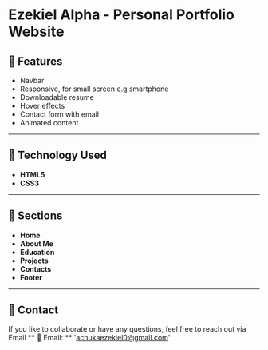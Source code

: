 # Ezekiel Alpha - Personal Portfolio Website

## 🚀 Features
- Navbar
- Responsive, for small screen e.g smartphone
- Downloadable resume
- Hover effects
- Contact form with email
- Animated content

----

## 🔧 Technology Used
- **HTML5**
- **CSS3**

----

##  🧠 Sections

- **Home**
- **About Me**
- **Education**
- **Projects**
- **Contacts**
- **Footer**

----

## 🛂 Contact

If you like to collaborate or have any questions, feel free to reach out via Email
** 📧 Email: ** 'achukaezekiel0@gmail.com'


